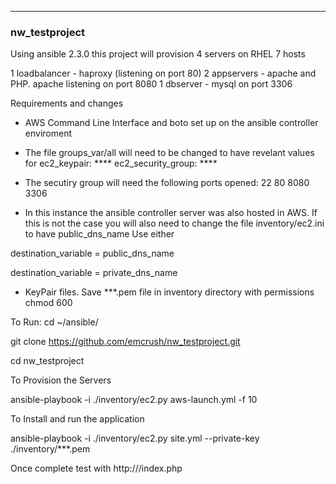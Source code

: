 ----
### nw_testproject

Using ansible 2.3.0 this project will provision 4 servers on RHEL 7 hosts

1 loadbalancer - haproxy (listening on port 80)
2 appservers - apache and PHP. apache listening on port 8080 
1 dbserver - mysql on port 3306


Requirements and changes
- AWS Command Line Interface and boto set up on the ansible controller enviroment

- The file groups_var/all will need to be changed to have revelant values for
ec2_keypair: ****
ec2_security_group: ****

- The secutiry group will need the following ports opened:
22
80
8080
3306

- In this instance the ansible controller server was also hosted in AWS.  If this is not the case you will also need to change the file
inventory/ec2.ini to have public_dns_name
Use either

destination_variable = public_dns_name

destination_variable = private_dns_name


- KeyPair files.  Save ***.pem file in inventory directory with permissions chmod 600


To Run:
cd ~/ansible/

git clone https://github.com/emcrush/nw_testproject.git

cd nw_testproject

To Provision the Servers

ansible-playbook -i ./inventory/ec2.py aws-launch.yml -f 10

To Install and run the application 

ansible-playbook -i ./inventory/ec2.py  site.yml --private-key ./inventory/***.pem


Once complete test with http://<loadbalancerIP>/index.php
